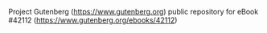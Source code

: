 Project Gutenberg (https://www.gutenberg.org) public repository for eBook #42112 (https://www.gutenberg.org/ebooks/42112)
